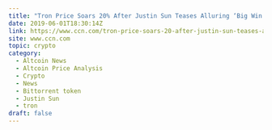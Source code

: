 ```yaml
---
title: "Tron Price Soars 20% After Justin Sun Teases Alluring ‘Big Win’"
date: 2019-06-01T18:30:14Z
link: https://www.ccn.com/tron-price-soars-20-after-justin-sun-teases-alluring-big-win?utm_medium=RSS&utm_source=hune
site: www.ccn.com
topic: crypto
category:
  - Altcoin News
  - Altcoin Price Analysis
  - Crypto
  - News
  - Bittorrent token
  - Justin Sun
  - tron
draft: false
---
```

